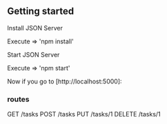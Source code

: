## Getting started

Install JSON Server 

Execute =>  'npm install'

Start JSON Server

Execute => 'npm start'

Now if you go to [http://localhost:5000]:

### routes

GET    /tasks
POST   /tasks
PUT    /tasks/1
DELETE /tasks/1
